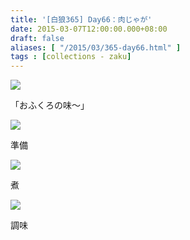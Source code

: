 ```yaml
---
title: '[白狼365] Day66：肉じゃが'
date: 2015-03-07T12:00:00.000+08:00
draft: false
aliases: [ "/2015/03/365-day66.html" ]
tags : [collections - zaku]
---
```


![](/images/zaku066a.jpg)

「おふくろの味～」  

![](/images/zaku066b.jpg)

準備  

![](/images/zaku066c.jpg)

煮  

![](/images/zaku066.jpg)

調味
